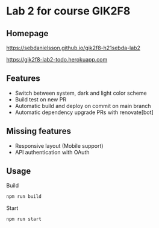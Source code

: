 # Lab 2 for course GIK2F8

## Homepage

<https://sebdanielsson.github.io/gik2f8-h21sebda-lab2>

<https://gik2f8-lab2-todo.herokuapp.com>

## Features

- Switch between system, dark and light color scheme
- Build test on new PR
- Automatic build and deploy on commit on main branch
- Automatic dependency upgrade PRs with renovate[bot]

## Missing features

- Responsive layout (Mobile support)
- API authentication with OAuth

## Usage

Build

```sh
npm run build
```

Start

```sh
npm run start
```
